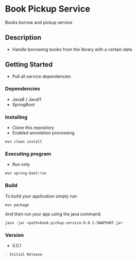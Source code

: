 # Book Pickup Service
Books borrow and pickup service 

## Description
* Handle borrowing books from the library with a certain date.

## Getting Started
* Pull all service dependencies

### Dependencies

* Java8 / Java11
* SpringBoot

### Installing

* Clone this repository
* Enabled annotation processing

```
mvn clean install
```

### Executing program

* Run only

```
mvn spring-boot:run
```
### Build

To build your application simply run:

```
mvn package
```
And then run your app using the java command:
```
java -jar <path>book-pickup-service-0.0.1-SNAPSHOT.jar 
```

### Version

* 0.0.1
```
- Initial Release 
```

